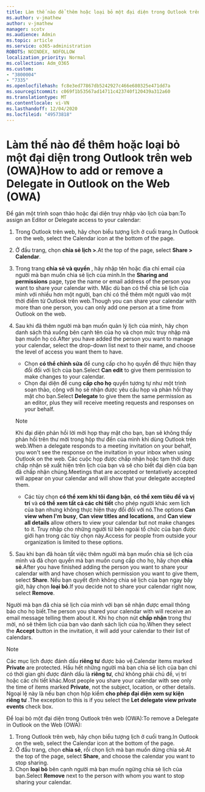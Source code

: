 ```yaml
---
title: Làm thế nào để thêm hoặc loại bỏ một đại diện trong Outlook trên web (OWA)
ms.author: v-jmathew
author: v-jmathew
manager: scotv
ms.audience: Admin
ms.topic: article
ms.service: o365-administration
ROBOTS: NOINDEX, NOFOLLOW
localization_priority: Normal
ms.collection: Adm_O365
ms.custom:
- "3800004"
- "7335"
ms.openlocfilehash: fc8e3ed77867db5242927c466e680325e471dd7a
ms.sourcegitcommit: c069f1b53567ad14711c423740f120439a312a60
ms.translationtype: MT
ms.contentlocale: vi-VN
ms.lasthandoff: 12/04/2020
ms.locfileid: "49573818"
---
```

# <a name="how-to-add-or-remove-a-delegate-in-outlook-on-the-web-owa"></a><span data-ttu-id="f4a8b-102">Làm thế nào để thêm hoặc loại bỏ một đại diện trong Outlook trên web (OWA)</span><span class="sxs-lookup"><span data-stu-id="f4a8b-102">How to add or remove a Delegate in Outlook on the Web (OWA)</span></span>

<span data-ttu-id="f4a8b-103">Để gán một trình soạn thảo hoặc đại diện truy nhập vào lịch của bạn:</span><span class="sxs-lookup"><span data-stu-id="f4a8b-103">To assign an Editor or Delegate access to your calendar:</span></span>

1. <span data-ttu-id="f4a8b-104">Trong Outlook trên web, hãy chọn biểu tượng lịch ở cuối trang.</span><span class="sxs-lookup"><span data-stu-id="f4a8b-104">In Outlook on the web, select the Calendar icon at the bottom of the page.</span></span>
2. <span data-ttu-id="f4a8b-105">Ở đầu trang, chọn **chia sẻ lịch >**.</span><span class="sxs-lookup"><span data-stu-id="f4a8b-105">At the top of the page, select **Share > Calendar**.</span></span>
3. <span data-ttu-id="f4a8b-106">Trong trang **chia sẻ và quyền** , hãy nhập tên hoặc địa chỉ email của người mà bạn muốn chia sẻ lịch của mình.</span><span class="sxs-lookup"><span data-stu-id="f4a8b-106">In the **Sharing and permissions** page, type the name or email address of the person you want to share your calendar with.</span></span> <span data-ttu-id="f4a8b-107">Mặc dù bạn có thể chia sẻ lịch của mình với nhiều hơn một người, bạn chỉ có thể thêm một người vào một thời điểm từ Outlook trên web.</span><span class="sxs-lookup"><span data-stu-id="f4a8b-107">Though you can share your calendar with more than one person, you can only add one person at a time from Outlook on the web.</span></span>
4. <span data-ttu-id="f4a8b-108">Sau khi đã thêm người mà bạn muốn quản lý lịch của mình, hãy chọn danh sách thả xuống bên cạnh tên của họ và chọn mức truy nhập mà bạn muốn họ có.</span><span class="sxs-lookup"><span data-stu-id="f4a8b-108">After you have added the person you want to manage your calendar, select the drop-down list next to their name, and choose the level of access you want them to have.</span></span>

    - <span data-ttu-id="f4a8b-109">Chọn **có thể chỉnh sửa** để cung cấp cho họ quyền để thực hiện thay đổi đối với lịch của bạn.</span><span class="sxs-lookup"><span data-stu-id="f4a8b-109">Select **Can edit** to give them permission to make changes to your calendar.</span></span>
    - <span data-ttu-id="f4a8b-110">Chọn đại diện để cung **cấp cho họ** quyền tương tự như một trình soạn thảo, cộng với họ sẽ nhận được yêu cầu họp và phản hồi thay mặt cho bạn.</span><span class="sxs-lookup"><span data-stu-id="f4a8b-110">Select **Delegate** to give them the same permission as an editor, plus they will receive meeting requests and responses on your behalf.</span></span>
    > [!NOTE]
    > <span data-ttu-id="f4a8b-111">Khi đại diện phản hồi lời mời họp thay mặt cho bạn, bạn sẽ không thấy phản hồi trên thư mời trong hộp thư đến của mình khi dùng Outlook trên web.</span><span class="sxs-lookup"><span data-stu-id="f4a8b-111">When a delegate responds to a meeting invitation on your behalf, you won't see the response on the invitation in your inbox when using Outlook on the web.</span></span> <span data-ttu-id="f4a8b-112">Các cuộc họp được chấp nhận hoặc tạm thời được chấp nhận sẽ xuất hiện trên lịch của bạn và sẽ cho biết đại diện của bạn đã chấp nhận chúng.</span><span class="sxs-lookup"><span data-stu-id="f4a8b-112">Meetings that are accepted or tentatively accepted will appear on your calendar and will show that your delegate accepted them.</span></span>
    - <span data-ttu-id="f4a8b-113">Các tùy chọn **có thể xem khi tôi đang bận**, **có thể xem tiêu đề và vị trí** và **có thể xem tất cả các chi tiết** cho phép người khác xem lịch của bạn nhưng không thực hiện thay đổi đối với nó.</span><span class="sxs-lookup"><span data-stu-id="f4a8b-113">The options **Can view when I'm busy**, **Can view titles and locations**, and **Can view all details** allow others to view your calendar but not make changes to it.</span></span> <span data-ttu-id="f4a8b-114">Truy nhập cho những người từ bên ngoài tổ chức của bạn được giới hạn trong các tùy chọn này.</span><span class="sxs-lookup"><span data-stu-id="f4a8b-114">Access for people from outside your organization is limited to these options.</span></span>

5. <span data-ttu-id="f4a8b-115">Sau khi bạn đã hoàn tất việc thêm người mà bạn muốn chia sẻ lịch của mình và đã chọn quyền mà bạn muốn cung cấp cho họ, hãy chọn **chia sẻ**.</span><span class="sxs-lookup"><span data-stu-id="f4a8b-115">After you have finished adding the person you want to share your calendar with and have chosen which permission you want to give them, select **Share**.</span></span> <span data-ttu-id="f4a8b-116">Nếu bạn quyết định không chia sẻ lịch của bạn ngay bây giờ, hãy chọn **loại bỏ**.</span><span class="sxs-lookup"><span data-stu-id="f4a8b-116">If you decide not to share your calendar right now, select **Remove**.</span></span>

<span data-ttu-id="f4a8b-117">Người mà bạn đã chia sẻ lịch của mình với bạn sẽ nhận được email thông báo cho họ biết.</span><span class="sxs-lookup"><span data-stu-id="f4a8b-117">The person you shared your calendar with will receive an email message telling them about it.</span></span> <span data-ttu-id="f4a8b-118">Khi họ chọn nút **chấp nhận** trong thư mời, nó sẽ thêm lịch của bạn vào danh sách lịch của họ.</span><span class="sxs-lookup"><span data-stu-id="f4a8b-118">When they select the **Accept** button in the invitation, it will add your calendar to their list of calendars.</span></span>

> [!NOTE]
> <span data-ttu-id="f4a8b-119">Các mục lịch được đánh dấu **riêng tư** được bảo vệ.</span><span class="sxs-lookup"><span data-stu-id="f4a8b-119">Calendar items marked **Private** are protected.</span></span> <span data-ttu-id="f4a8b-120">Hầu hết những người mà bạn chia sẻ lịch của bạn chỉ có thời gian ghi được đánh dấu là **riêng tư**, chứ không phải chủ đề, vị trí hoặc các chi tiết khác.</span><span class="sxs-lookup"><span data-stu-id="f4a8b-120">Most people you share your calendar with see only the time of items marked **Private**, not the subject, location, or other details.</span></span> <span data-ttu-id="f4a8b-121">Ngoại lệ này là nếu bạn chọn hộp kiểm **cho phép đại diện xem sự kiện riêng tư** .</span><span class="sxs-lookup"><span data-stu-id="f4a8b-121">The exception to this is if you select the **Let delegate view private events** check box.</span></span>

<span data-ttu-id="f4a8b-122">Để loại bỏ một đại diện trong Outlook trên web (OWA):</span><span class="sxs-lookup"><span data-stu-id="f4a8b-122">To remove a Delegate in Outlook on the Web (OWA):</span></span>

1. <span data-ttu-id="f4a8b-123">Trong Outlook trên web, hãy chọn biểu tượng lịch ở cuối trang.</span><span class="sxs-lookup"><span data-stu-id="f4a8b-123">In Outlook on the web, select the Calendar icon at the bottom of the page.</span></span>
2. <span data-ttu-id="f4a8b-124">Ở đầu trang, chọn **chia sẻ**, rồi chọn lịch mà bạn muốn dừng chia sẻ.</span><span class="sxs-lookup"><span data-stu-id="f4a8b-124">At the top of the page, select **Share**, and choose the calendar you want to stop sharing.</span></span>
3. <span data-ttu-id="f4a8b-125">Chọn **loại bỏ** bên cạnh người mà bạn muốn ngừng chia sẻ lịch của bạn.</span><span class="sxs-lookup"><span data-stu-id="f4a8b-125">Select **Remove** next to the person with whom you want to stop sharing your calendar.</span></span>
